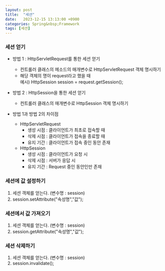 ```yaml
---
layout: post
title:  "세션"
date:   2023-12-15 13:13:00 +0900
categories: Spring&nbsp;Framework
tags: [세션]
---
```


### 세션 얻기

- 방법 1 : HttpServletRequest를 통한 세션 얻기
    - 컨트롤러 클래스의 메소드의 매개변수로 HttpServletRequest 객체 명시하기
    - 해당 객체의 명이 request라고 했을 때  
        예시) HttpSession session = request.getSession();

- 방법 2 : HttpSession을 통한 세션 얻기
    - 컨트롤러 클래스의 매개변수로 HttpSession 객체 명시하기

- 방법 1과 방법 2의 차이점
    - HttpServletRequest
        - 생성 시점 : 클라이언트가 최초로 접속할 때
        - 삭제 시점 : 클라이언트가 접속을 종료할 때
        - 유지 기간 : 클라이언트가 접속 중인 동안 존재
    - HttpSession
        - 생성 시점 : 클라이언트가 요청 시
        - 삭제 시점 : 서버가 응답 시
        - 유지 기간 : Request 중인 동안인만 존재

### 세션에 값 설정하기

1. 세션 객체를 얻는다. (변수명 : session)
2. session.setAttribute("속성명","값");

### 세션에서 값 가져오기

1. 세션 객체를 얻는다. (변수명 : session)
2. session.getAttribute("속성명","값");

### 세션 삭제하기

1. 세션 객체를 얻는다. (변수명 : session)
2. session.invalidate();